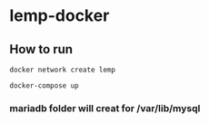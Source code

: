 # lemp-docker

## How to run

```
docker network create lemp
```

```
docker-compose up
```
### mariadb folder will creat for /var/lib/mysql
